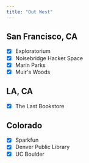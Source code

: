 ```yaml
---
title: "Out West"
---
```


## San Francisco, CA

- [X] Exploratorium
- [X] Noisebridge Hacker Space
- [X] Marin Parks
- [X] Muir's Woods

## LA, CA

- [X] The Last Bookstore

## Colorado
- [X] Sparkfun
- [X] Denver Public Library
- [X] UC Boulder
